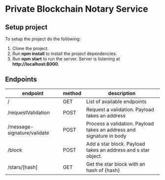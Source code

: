 # Private Blockchain Notary Service

## Setup project

To setup the project do the following:
1. Clone the project.
2. Run __npm install__ to install the project dependencies.
3. Run __npm start__ to run the server. Server is listening at **http://localhost:8000**.

## Endpoints

| endpoint                    | method | description                                                           | 
|-----------------------------|--------|-----------------------------------------------------------------------|
| /                           | GET    | List of available endpoints                                           |
| /requestValidation          | POST   | Request a validation. Payload takes an address                        |
| /message-signature/validate | POST   | Process a validation. Payload takes an address and signature in body  | 
| /block                      | POST   | Add a star block. Payload takes an address and s star object.         |
| /stars/[hash]               | GET    | Get the star block with an hash of {hash}                             |

